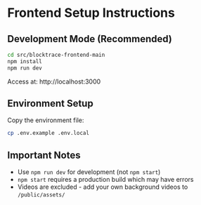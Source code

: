 # Frontend Setup Instructions

## Development Mode (Recommended)

```bash
cd src/blocktrace-frontend-main
npm install
npm run dev
```

Access at: http://localhost:3000

## Environment Setup

Copy the environment file:
```bash
cp .env.example .env.local
```

## Important Notes

- Use `npm run dev` for development (not `npm start`)
- `npm start` requires a production build which may have errors
- Videos are excluded - add your own background videos to `/public/assets/`